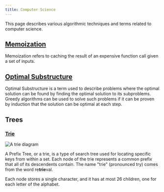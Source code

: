 ```yaml
---
title: Computer Science
---
```


This page describes various algorithmic techniques and terms related to computer science.

[Memoization](https://en.wikipedia.org/wiki/Memoization#:~:text=In%20computing%2C%20memoization%20or%20memoisation,the%20same%20inputs%20occur%20again.)
---------------

Memoization refers to caching the result of an expensive function call given a set of inputs.

[Optimal Substructure](https://en.wikipedia.org/wiki/Optimal_substructure)
---------------------

Optimal Substructure is a term used to describe problems where the optimal solution can be found by finding the optimal solution to its subproblems. Greedy algorithms can be used to solve such problems if it can be proven by induction that the solution can be optimal at each step.

Trees
------

### [Trie](https://en.wikipedia.org/wiki/Trie)

![A trie diagram](https://upload.wikimedia.org/wikipedia/commons/b/be/Trie_example.svg)

A Prefix Tree, or a trie, is a type of search tree used for locating specific keys from within a set. Each node of the trie represents a common prefix that all of its descendents contain. The name "trie" (pronounced try) comes from the word re**trie**val.

Each node stores a single character, and it has at most 26 children, one for each letter of the alphabet.